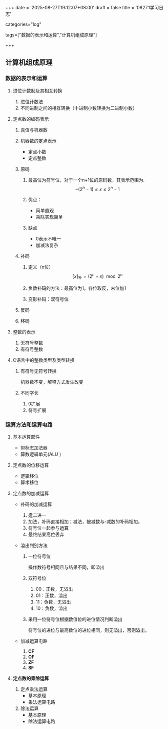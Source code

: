 +++
date = '2025-08-27T19:12:07+08:00'
draft = false
title = '0827.1学习日志'

categories="log"

tags=["数据的表示和运算","计算机组成原理"]

+++

## 计算机组成原理

### 数据的表示和运算

1. 进位计数制及其相互转换

   1. 进位计数法
   2. 不同进制之间的相互转换（十进制小数转换为二进制小数）

2. 定点数的编码表示

   1. 真值与机器数

   2. 机器数的定点表示

      * 定点小数
      * 定点整数

   3. 原码

      1. 最高位为符号位，对于一个n+1位的原码数，其表示范围为.
         $$
         -(2^n-1)\leq x \leq 2^n-1
         $$

      2. 优点：

         * 简单直观
         * 乘除实现简单

      3. 缺点

         * 0表示不唯一
         * 加减法复杂

   4. 补码

      1. 定义（n位）
         $$
         [x]_{\text{补}}= (2^n + x )\mod2^n
         $$

      2. 负数补码的方法：最高位为1，各位取反，末位加1

      3. 变形补码：双符号位

   5. 反码

   6. 移码

3. 整数的表示

   1. 无符号整数
   2. 有符号整数

4. C语言中的整数类型及类型转换

   1. 有符号无符号转换

      机器数不变，解释方式发生改变

   2. 不同字长

      1. 0扩展
      2. 符号扩展



### 运算方法和运算电路

1. 基本运算部件

   * 带标志加法器
   * 算数逻辑单元(ALU )

2. 定点数的位移运算

   * 逻辑移位
   * 算术移位

3. 定点数的加减运算

   * 补码的加减运算

     1. 逢二进一
     2. 加法，补码直接相加；减法，被减数与-减数的补码相加。
     3. 符号位一起参与运算
     4. 最终结果高位丢弃

   * 溢出判别方法

     1. 一位符号位

        操作数符号相同且与结果不同，即溢出

     2. 双符号位

        1. 00：正数，无溢出
        2. 01：正数，溢出
        3. 11：负数，无溢出
        4. 10：负数，溢出

     3. 采用一位符号位根据数值位的进位情况判断溢出

        符号位的进位与最高数位的进位相同，则无溢出，否则溢出。

   * 加减运算电路

     1. **CF**
     2. **OF**
     3. **ZF**
     4. **SF**

4. **定点数的乘除运算**

   1. 定点乘法运算
      * 基本原理
      * 乘法运算电路
   2. 除法运算
      * 基本原理
      * 除法运算电路

